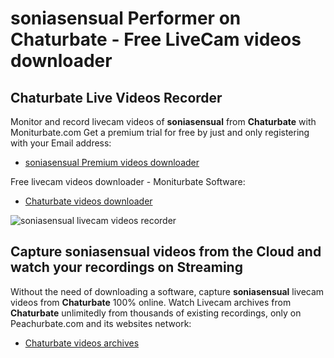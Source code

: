 # soniasensual Performer on Chaturbate - Free LiveCam videos downloader

## Chaturbate Live Videos Recorder

Monitor and record livecam videos of **soniasensual** from **Chaturbate** with Moniturbate.com
Get a premium trial for free by just and only registering with your Email address:
* [soniasensual Premium videos downloader](https://moniturbate.com/request-demo-licence-key.html)

Free livecam videos downloader - Moniturbate Software:
* [Chaturbate videos downloader](https://moniturbate.com/moniturbate-download-software.html)

![soniasensual livecam videos recorder](https://peachurnet.com/templates/moniturbate-software.png)


## Capture soniasensual videos from the Cloud and watch your recordings on Streaming

Without the need of downloading a software, capture **soniasensual** livecam videos from **Chaturbate** 100% online.
Watch Livecam archives from **Chaturbate** unlimitedly from thousands of existing recordings, only on Peachurbate.com and its websites network:
* [Chaturbate videos archives](https://peachurnet.com/)